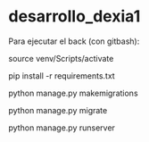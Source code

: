 # desarrollo_dexia1
Para ejecutar el back (con gitbash):

source venv/Scripts/activate

pip install -r requirements.txt

python manage.py makemigrations

python manage.py migrate

python manage.py runserver

